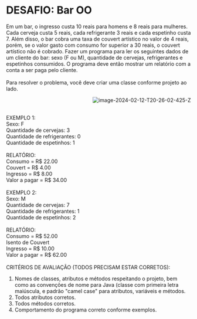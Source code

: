 # DESAFIO: Bar OO

Em um bar, o ingresso custa 10 reais para homens e 8 reais para mulheres.
Cada cerveja custa 5 reais, cada refrigerante 3 reais e cada espetinho custa
7. Além disso, o bar cobra uma taxa de couvert artístico no valor de 4 reais,
porém, se o valor gasto com consumo for superior a 30 reais, o couvert
artístico não é cobrado. Fazer um programa para ler os seguintes dados de
um cliente do bar: sexo (F ou M), quantidade de cervejas, refrigerantes e
espetinhos consumidos. O programa deve então mostrar um relatório com
a conta a ser paga pelo cliente.<br><br>
Para resolver o problema, você deve criar uma classe conforme projeto ao
lado. <p>
<a href="https://imgbb.com/" ><img src="https://i.ibb.co/6cCSsTM/image-2024-02-12-T20-26-02-425-Z.png" alt="image-2024-02-12-T20-26-02-425-Z" border="0" align="right"></a><br /><a target='_blank' href='https://pt-br.imgbb.com/'></a><br /> </p>

EXEMPLO 1:<br>
Sexo: F<br>
Quantidade de cervejas: 3<br>
Quantidade de refrigerantes: 0<br>
Quantidade de espetinhos: 1<br><br>
RELATÓRIO:<br>
Consumo = R$ 22.00<br>
Couvert = R$ 4.00<br>
Ingresso = R$ 8.00<br>
Valor a pagar = R$ 34.00<br><br>
EXEMPLO 2:<br>
Sexo: M<br>
Quantidade de cervejas: 7<br>
Quantidade de refrigerantes: 1<br>
Quantidade de espetinhos: 2<br><br>
RELATÓRIO:<br>
Consumo = R$ 52.00<br>
Isento de Couvert<br>
Ingresso = R$ 10.00<br>
Valor a pagar = R$ 62.00<br><br>
CRITÉRIOS DE AVALIAÇÃO (TODOS PRECISAM ESTAR CORRETOS):<br>
1) Nomes de classes, atributos e métodos respeitando o projeto, bem como as convenções de nome para
Java (classe com primeira letra maiúscula, e padrão "camel case" para atributos, variáveis e métodos.<br>
2) Todos atributos corretos.<br>
3) Todos métodos corretos.<br>
4) Comportamento do programa correto conforme exemplos.<br>

